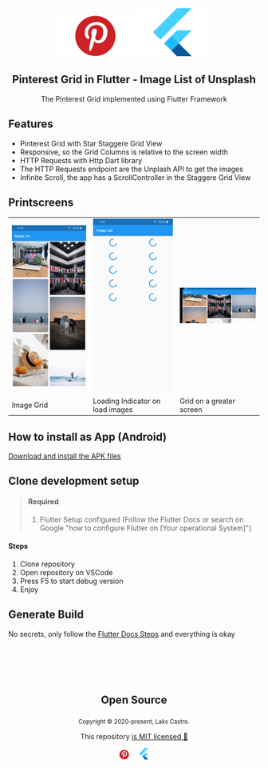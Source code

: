<p align="center">
  <img src="/assets/pinterest.png" width="150">
  <img src="/assets/flutter.png" width="150">
</p>

<h2 align="center">Pinterest Grid in Flutter - Image List of Unsplash</h2>
<p align="center">The Pinterest Grid implemented using Flutter Framework</p>

<h2>Features</h2>
<ul>
  <li>Pinterest Grid with Star Staggere Grid View</li>
  <li>Responsive, so the Grid Columns is relative to the screen width</li>
  <li>HTTP Requests with Http Dart library</li>
  <li>The HTTP Requests endpoint are the Unplash API to get the images</li>
  <li>Infinite Scroll, the app has a ScrollController in the Staggere Grid View</li>
</ul>

<h2>Printscreens</h2>
<table>
  <tr>
    <td><span><img src="/assets/print3.jpeg" width="350"></span></td>
    <td><span><img src="/assets/print2.jpeg" width="350"></span></td>
    <td><span><img src="/assets/print1.jpeg" width="350"></span></td>
  </tr>
  <tr>
    <td>Image Grid</td>
    <td>Loading Indicator on load images</td>
    <td>Grid on a greater screen</td>
  </tr>
</table>

<h2>How to install as App (Android)</h2>

[Download and install the APK files](https://github.com/LaksCastro/pinterest-grid-flutter/releases/tag/1.0.0)

<h2>Clone development setup</h2>

> #### Required
> 1. Flutter Setup configured (Follow the Flutter Docs or search on Google "how to configure Flutter on [Your operational System]")

#### Steps
1. Clone repository
2. Open repository on VSCode
3. Press F5 to start debug version
4. Enjoy

<h2>Generate Build</h2>

No secrets, only follow the [Flutter Docs Steps](https://flutter.dev/docs/deployment/android) and everything is okay

<br>
<br>
<br>
<br>

<h2 align="center">
  Open Source
</h2>
<p align="center">
  <sub>Copyright © 2020-present, Laks Castro.</sub>
</p>
<p align="center">This repository <a href="https://github.com/LaksCastro/pinterest-grid-flutter/blob/master/LICENSE.md">is MIT licensed 💖</a></p>
<p align="center">
  <img src="/assets/pinterest.png" width="35" />
  <img src="/assets/flutter.png" width="35" />
</p>
